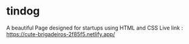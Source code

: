 # tindog
A beautiful Page designed for startups using HTML and CSS
Live link : https://cute-brigadeiros-2f85f5.netlify.app/
